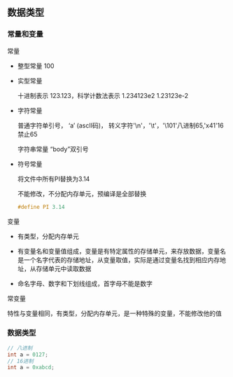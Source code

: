 ## 数据类型

### 常量和变量

常量

+ 整型常量  100

+ 实型常量  

  十进制表示 123.123，科学计数法表示  1.234123e2  1.23123e-2

+ 字符常量

  普通字符单引号， ‘a’ (ascII码)， 转义字符'\n'，'\t'，'\101'八进制65,'x41'16禁止65

  字符串常量 “body”双引号

+ 符号常量

  将文件中所有PI替换为3.14

  不能修改，不分配内存单元，预编译是全部替换

  ```c
  #define PI 3.14
  ```

变量 

+ 有类型，分配内存单元

+ 有变量名和变量值组成，变量是有特定属性的存储单元，来存放数据，变量名是一个名字代表的存储地址，从变量取值，实际是通过变量名找到相应内存地址，从存储单元中读取数据

+ 命名字母、数字和下划线组成，首字母不能是数字

常变量

特性与变量相同，有类型，分配内存单元，是一种特殊的变量，不能修改他的值

### 数据类型

```c
// 八进制
int a = 0127;
// 16进制
int a = 0xabcd;
```



